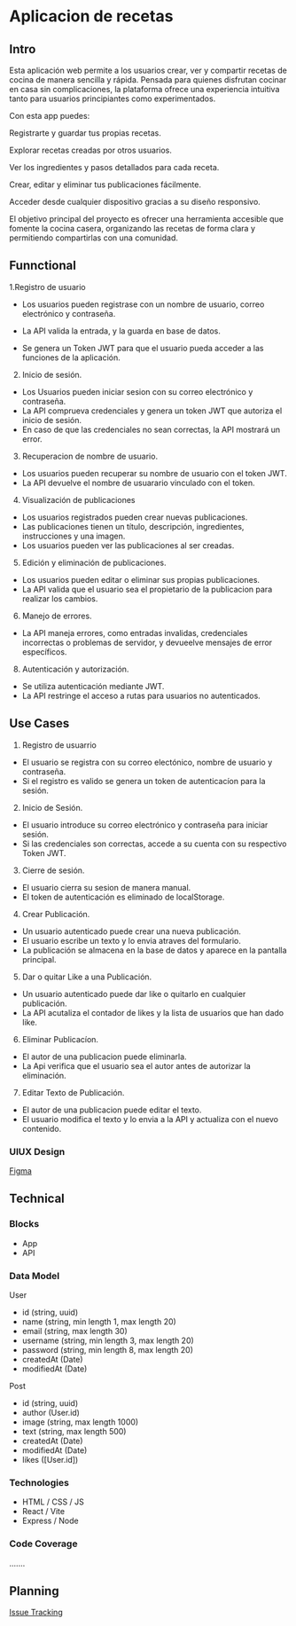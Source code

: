 # Aplicacion de recetas

## Intro

Esta aplicación web permite a los usuarios crear, ver y compartir recetas de cocina de manera sencilla y rápida. Pensada para quienes disfrutan cocinar en casa sin complicaciones, la plataforma ofrece una experiencia intuitiva tanto para usuarios principiantes como experimentados.

Con esta app puedes:

Registrarte y guardar tus propias recetas.

Explorar recetas creadas por otros usuarios.

Ver los ingredientes y pasos detallados para cada receta.

Crear, editar y eliminar tus publicaciones fácilmente.

Acceder desde cualquier dispositivo gracias a su diseño responsivo.

El objetivo principal del proyecto es ofrecer una herramienta accesible que fomente la cocina casera, organizando las recetas de forma clara y permitiendo compartirlas con una comunidad.


## Funnctional

1.Registro de usuario
- Los usuarios pueden registrase con un nombre de usuario, correo electrónico y contraseña.

- La API valida la entrada, y la guarda en base de datos.
- Se genera un Token JWT para que el usuario pueda acceder a las funciones de la aplicación.

2. Inicio de sesión.

- Los Usuarios pueden iniciar sesion con su correo electrónico y contraseña.
- La API comprueva credenciales y genera un token JWT que autoriza el inicio de sesión.
- En caso de que las credenciales no sean correctas, la API mostrará un error.

3. Recuperacion de nombre de usuario.
- Los usuarios pueden recuperar su nombre de usuario con el token JWT.
- La API devuelve el nombre de usuarario vinculado con el token.

4. Visualización de publicaciones
- Los usuarios registrados pueden crear nuevas publicaciones.
- Las publicaciones tienen un título, descripción, ingredientes, instrucciones y una imagen.
- Los usuarios pueden ver las publicaciones al ser creadas.

5. Edición y eliminación de publicaciones.

- Los usuarios pueden editar o eliminar sus propias publicaciones.
- La API valida que el usuario sea el propietario de la publicacion para realizar los cambios.
 
 6. Manejo de errores.
 - La API maneja errores, como entradas invalidas, credenciales incorrectas o problemas de servidor, y devueelve mensajes de error específicos.

 8. Autenticación y autorización.
 - Se utiliza autenticación mediante JWT.
 - La API restringe el acceso a rutas para usuarios no autenticados.

## Use Cases

1. Registro de usuarrio
- El usuario se registra con su correo electónico, nombre de usuario y contraseña.
- Si el registro es valido se genera un token de autenticacíon para la sesión.

2. Inicio de Sesión.
- El usuario introduce su correo electrónico y contraseña para iniciar sesión.
- Si las credenciales son correctas, accede a su cuenta con su respectivo Token JWT.

3. Cierre de sesión.
- El usuario cierra su sesion de manera manual.
- El token de autenticación es eliminado de localStorage.

4. Crear Publicación.
- Un usuario autenticado puede crear una nueva publicación.
- El usuario escribe un texto y lo envia atraves del formulario.
- La publicación se almacena en la base de datos y aparece en la pantalla principal.

5. Dar o quitar Like a una Publicación.
- Un usuario autenticado puede dar like o quitarlo en cualquier publicación.
- La API acutaliza el contador de likes y la lista de usuarios que han dado like.

6. Eliminar Publicacíon.
- El autor de una publicacion puede eliminarla.
- La Api verifica que el usuario sea el autor antes de autorizar la eliminación.

7. Editar Texto de Publicación.
- El autor de una publicacion puede editar el texto.
- El usuario modifica el texto y lo envia a la API y actualiza con el nuevo contenido.

### UIUX Design
[Figma](https://www.figma.com/design/125jupY0bbtEOsGY0PItvS/Untitled?node-id=0-1&p=f&t=JAgxOb3bMUzG9naM-0)


## Technical


### Blocks
- App
- API

### Data Model

User
- id (string, uuid)
- name (string, min length 1, max length 20)
- email (string, max length 30)
- username (string, min length 3, max length 20)
- password (string, min length 8, max length 20)
- createdAt (Date)
- modifiedAt (Date)

Post
- id (string, uuid)
- author (User.id)
- image (string, max length 1000)
- text (string, max length 500)
- createdAt (Date)
- modifiedAt (Date)
- likes ([User.id])

### Technologies


- HTML / CSS / JS
- React / Vite
- Express / Node

### Code Coverage

.......


## Planning
[Issue Tracking](https://https://github.com/b00tc4mp/isdi-bootcamp-202501/issues/79)
